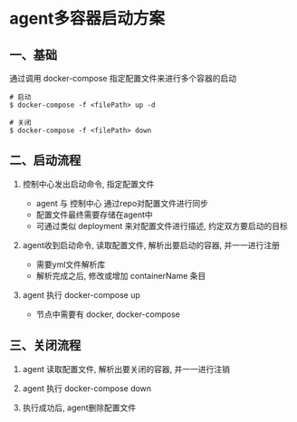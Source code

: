 # agent多容器启动方案

## 一、基础

通过调用 docker-compose 指定配置文件来进行多个容器的启动

```shell
# 启动
$ docker-compose -f <filePath> up -d

# 关闭
$ docker-compose -f <filePath> down
```

## 二、启动流程

1. 控制中心发出启动命令, 指定配置文件
   - agent 与 控制中心 通过repo对配置文件进行同步
   - 配置文件最终需要存储在agent中
   - 可通过类似 deployment 来对配置文件进行描述, 约定双方要启动的目标

2. agent收到启动命令, 读取配置文件, 解析出要启动的容器, 并一一进行注册
   - 需要yml文件解析库
   - 解析完成之后, 修改或增加 containerName 条目 

3. agent 执行 docker-compose up
   - 节点中需要有 docker, docker-compose

## 三、关闭流程

1. agent 读取配置文件, 解析出要关闭的容器, 并一一进行注销

2. agent 执行 docker-compose down

3. 执行成功后, agent删除配置文件


